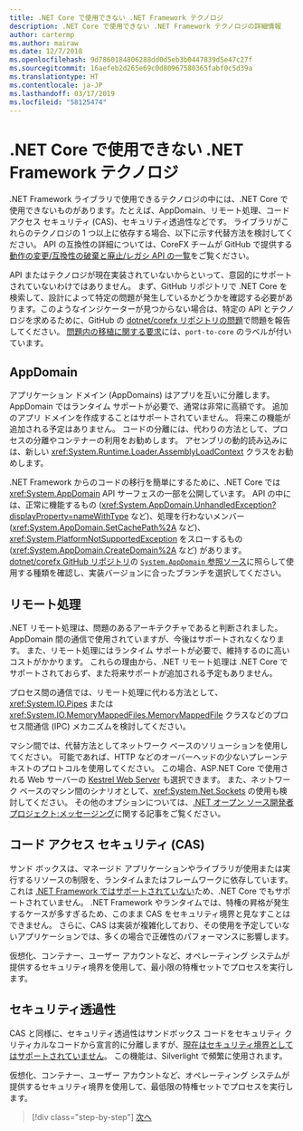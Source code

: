 ```yaml
---
title: .NET Core で使用できない .NET Framework テクノロジ
description: .NET Core で使用できない .NET Framework テクノロジの詳細情報
author: cartermp
ms.author: mairaw
ms.date: 12/7/2018
ms.openlocfilehash: 9d7860184806288dd0d5eb3b0447839d5e47c27f
ms.sourcegitcommit: 16aefeb2d265e69c0d80967580365fabf0c5d39a
ms.translationtype: HT
ms.contentlocale: ja-JP
ms.lasthandoff: 03/17/2019
ms.locfileid: "58125474"
---
```

# <a name="net-framework-technologies-unavailable-on-net-core"></a>.NET Core で使用できない .NET Framework テクノロジ

.NET Framework ライブラリで使用できるテクノロジの中には、.NET Core で使用できないものがあります。たとえば、AppDomain、リモート処理、コード アクセス セキュリティ (CAS)、セキュリティ透過性などです。 ライブラリがこれらのテクノロジの 1 つ以上に依存する場合、以下に示す代替方法を検討してください。 API の互換性の詳細については、CoreFX チームが GitHub で提供する[動作の変更/互換性の破棄と廃止/レガシ API の一覧](https://github.com/dotnet/corefx/wiki/ApiCompat)をご覧ください。

API またはテクノロジが現在実装されていないからといって、意図的にサポートされていないわけではありません。 まず、GitHub リポジトリで .NET Core を検索して、設計によって特定の問題が発生しているかどうかを確認する必要があります。このようなインジケーターが見つからない場合は、特定の API とテクノロジを求めるために、GitHub の [dotnet/corefx リポジトリの問題](https://github.com/dotnet/corefx/issues)で問題を報告してください。 [問題内の移植に関する要求](https://github.com/dotnet/corefx/labels/port-to-core)には、`port-to-core` のラベルが付いています。

## <a name="appdomains"></a>AppDomain

アプリケーション ドメイン (AppDomains) はアプリを互いに分離します。 AppDomain ではランタイム サポートが必要で、通常は非常に高額です。 追加のアプリ ドメインを作成することはサポートされていません。 将来この機能が追加される予定はありません。 コードの分離には、代わりの方法として、プロセスの分離やコンテナーの利用をお勧めします。 アセンブリの動的読み込みには、新しい <xref:System.Runtime.Loader.AssemblyLoadContext> クラスをお勧めします。

.NET Framework からのコードの移行を簡単にするために、.NET Core では <xref:System.AppDomain> API サーフェスの一部を公開しています。 API の中には、正常に機能するもの (<xref:System.AppDomain.UnhandledException?displayProperty=nameWithType> など)、処理を行わないメンバー (<xref:System.AppDomain.SetCachePath%2A> など)、<xref:System.PlatformNotSupportedException> をスローするもの (<xref:System.AppDomain.CreateDomain%2A> など) があります。 [dotnet/corefx GitHub リポジトリ](https://github.com/dotnet/corefx)の [ `System.AppDomain` 参照ソース](https://github.com/dotnet/corefx/blob/master/src/Common/src/CoreLib/System/AppDomain.cs)に照らして使用する種類を確認し、実装バージョンに合ったブランチを選択してください。

## <a name="remoting"></a>リモート処理

.NET リモート処理は、問題のあるアーキテクチャであると判断されました。 AppDomain 間の通信で使用されていますが、今後はサポートされなくなります。 また、リモート処理にはランタイム サポートが必要で、維持するのに高いコストがかかります。 これらの理由から、.NET リモート処理は .NET Core でサポートされておらず、また将来サポートが追加される予定もありません。

プロセス間の通信では、リモート処理に代わる方法として、<xref:System.IO.Pipes> または <xref:System.IO.MemoryMappedFiles.MemoryMappedFile> クラスなどのプロセス間通信 (IPC) メカニズムを検討してください。

マシン間では、代替方法としてネットワーク ベースのソリューションを使用してください。 可能であれば、HTTP などのオーバーヘッドの少ないプレーンテキストのプロトコルを使用してください。 この場合、ASP.NET Core で使用される Web サーバーの [Kestrel Web Server](https://docs.microsoft.com/aspnet/core/fundamentals/servers/kestrel) も選択できます。 また、ネットワーク ベースのマシン間のシナリオとして、<xref:System.Net.Sockets> の使用も検討してください。 その他のオプションについては、[.NET オープン ソース開発者プロジェクト:メッセージング](https://github.com/Microsoft/dotnet/blob/master/dotnet-developer-projects.md#messaging)に関する記事をご覧ください。

## <a name="code-access-security-cas"></a>コード アクセス セキュリティ (CAS)

サンド ボックスは、マネージド アプリケーションやライブラリが使用または実行するリソースの制限を、ランタイムまたはフレームワークに依存しています。これは [.NET Framework ではサポートされていない](~/docs/framework/misc/code-access-security.md)ため、.NET Core でもサポートされていません。 .NET Framework やランタイムでは、特権の昇格が発生するケースが多すぎるため、このまま CAS をセキュリティ境界と見なすことはできません。 さらに、CAS は実装が複雑化しており、その使用を予定していないアプリケーションでは、多くの場合で正確性のパフォーマンスに影響します。

仮想化、コンテナー、ユーザー アカウントなど、オペレーティング システムが提供するセキュリティ境界を使用して、最小限の特権セットでプロセスを実行します。

## <a name="security-transparency"></a>セキュリティ透過性

CAS と同様に、セキュリティ透過性はサンドボックス コードをセキュリティ クリティカルなコードから宣言的に分離しますが、[現在はセキュリティ境界としてはサポートされていません](~/docs/framework/misc/security-transparent-code.md)。 この機能は、Silverlight で頻繁に使用されます。 

仮想化、コンテナー、ユーザー アカウントなど、オペレーティング システムが提供するセキュリティ境界を使用して、最低限の特権セットでプロセスを実行します。

>[!div class="step-by-step"]
>[次へ](third-party-deps.md)

